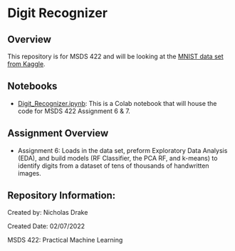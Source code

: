 # Digit Recognizer
## Overview
This repository is for MSDS 422 and will be looking at the [MNIST data set from Kaggle](https://www.kaggle.com/c/digit-recognizer/overview).

## Notebooks
- [Digit_Recognizer.ipynb](https://github.com/DrakeData/Digit_Recognizer/blob/main/Digit_Recognizer.ipynb): This is a Colab notebook that will house the code for MSDS 422 Assignment 6 & 7.

## Assignment Overview
- Assignment 6: Loads in the data set, preform Exploratory Data Analysis (EDA), and build models (RF Classifier, the PCA RF, and k-means) to identify digits from a dataset of tens of thousands of handwritten images.

## Repository Information:
Created by: Nicholas Drake

Created Date: 02/07/2022

MSDS 422: Practical Machine Learning

